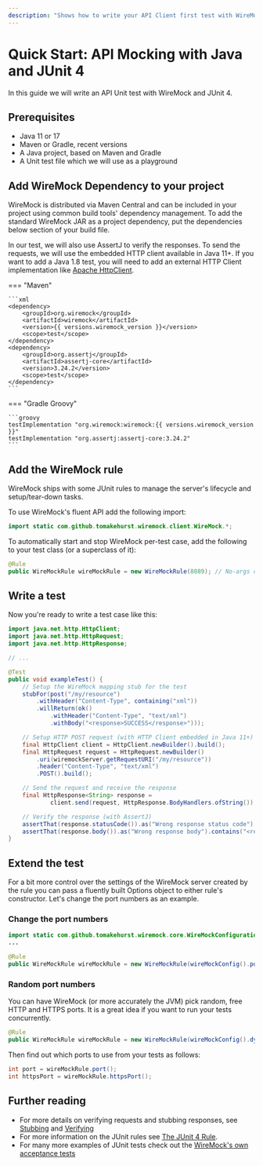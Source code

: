 ```yaml
---
description: "Shows how to write your API Client first test with WireMock and JUnit 4"
---
```


# Quick Start: API Mocking with Java and JUnit 4

In this guide we will write an API Unit test with WireMock and JUnit 4.

## Prerequisites

- Java 11 or 17
- Maven or Gradle, recent versions
- A Java project, based on Maven and Gradle
- A Unit test file which we will use as a playground

<!-- TODO: Would be nice to introduce an archetype or a clone-able demo repo -->

## Add WireMock Dependency to your project

WireMock is distributed via Maven Central and can be included in your project using common build tools' dependency management.
To add the standard WireMock JAR as a project dependency, put the dependencies below section of your build file.

In our test, we will also use AssertJ to verify the responses.
To send the requests, we will use the embedded HTTP client available in Java 11+.
If you want to add a Java 1.8 test, you will need to add an external HTTP Client implementation
like [Apache HttpClient](https://hc.apache.org/httpcomponents-client-5.2.x/#).

=== "Maven"

    ```xml
    <dependency>
        <groupId>org.wiremock</groupId>
        <artifactId>wiremock</artifactId>
        <version>{{ versions.wiremock_version }}</version>
        <scope>test</scope>
    </dependency>
    <dependency>
        <groupId>org.assertj</groupId>
        <artifactId>assertj-core</artifactId>
        <version>3.24.2</version>
        <scope>test</scope>
    </dependency>
    ```

=== "Gradle Groovy"

    ```groovy
    testImplementation "org.wiremock:wiremock:{{ versions.wiremock_version }}"
    testImplementation "org.assertj:assertj-core:3.24.2"
    ```

## Add the WireMock rule

WireMock ships with some JUnit rules to manage the server's lifecycle
and setup/tear-down tasks.

To use WireMock's fluent API add the following import:

```java
import static com.github.tomakehurst.wiremock.client.WireMock.*;
```

To automatically start and stop WireMock per-test case, add
the following to your test class (or a superclass of it):

```java
@Rule
public WireMockRule wireMockRule = new WireMockRule(8089); // No-args constructor defaults to port 8080
```

## Write a test

Now you're ready to write a test case like this:

```java
import java.net.http.HttpClient;
import java.net.http.HttpRequest;
import java.net.http.HttpResponse;

// ...

@Test
public void exampleTest() {
    // Setup the WireMock mapping stub for the test
    stubFor(post("/my/resource")
        .withHeader("Content-Type", containing("xml"))
        .willReturn(ok()
            .withHeader("Content-Type", "text/xml")
            .withBody("<response>SUCCESS</response>")));

    // Setup HTTP POST request (with HTTP Client embedded in Java 11+)
    final HttpClient client = HttpClient.newBuilder().build();
    final HttpRequest request = HttpRequest.newBuilder()
        .uri(wiremockServer.getRequestURI("/my/resource"))
        .header("Content-Type", "text/xml")
        .POST().build();

    // Send the request and receive the response
    final HttpResponse<String> response =
            client.send(request, HttpResponse.BodyHandlers.ofString());

    // Verify the response (with AssertJ)
    assertThat(response.statusCode()).as("Wrong response status code").isEqualTo(200);
    assertThat(response.body()).as("Wrong response body").contains("<response>SUCCESS</response>");
}
```

## Extend the test

For a bit more control over the settings of the WireMock server created
by the rule you can pass a fluently built Options object to either rule's constructor.
Let's change the port numbers as an example.

### Change the port numbers

```java
import static com.github.tomakehurst.wiremock.core.WireMockConfiguration.wireMockConfig;
...

@Rule
public WireMockRule wireMockRule = new WireMockRule(wireMockConfig().port(8089).httpsPort(8443));
```

### Random port numbers

You can have WireMock (or more accurately the JVM) pick random, free
HTTP and HTTPS ports.
It is a great idea if you want to run your tests concurrently.

```java
@Rule
public WireMockRule wireMockRule = new WireMockRule(wireMockConfig().dynamicPort().dynamicHttpsPort());
```

Then find out which ports to use from your tests as follows:

```java
int port = wireMockRule.port();
int httpsPort = wireMockRule.httpsPort();
```

## Further reading

- For more details on verifying requests and stubbing responses, see [Stubbing](./../stubbing.md) and [Verifying](./../verifying.md)
- For more information on the JUnit rules see [The JUnit 4 Rule](./../junit-extensions.md).
- For many more examples of JUnit tests check out the
[WireMock's own acceptance tests](https://github.com/wiremock/wiremock/tree/master/src/test/java/com/github/tomakehurst/wiremock)
